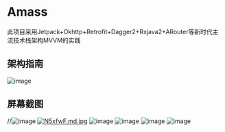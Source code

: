 # Amass
此项目采用Jetpack+Okhttp+Retrofit+Dagger2+Rxjava2+ARouter等新时代主流技术栈架构MVVM的实践

## 架构指南
![image](https://developer.android.google.cn/topic/libraries/architecture/images/final-architecture.png)

## 屏幕截图
//![image](https://github.com/puming/Amass/blob/master/screenshot/home.jpg)
[![N5xfwF.md.jpg](https://s1.ax1x.com/2020/06/30/N5xfwF.md.jpg)](https://imgchr.com/i/N5xfwF)
![image](http://i2.tiimg.com/645939/e61777ebe975dd17.jpg)
![image](https://github.com/puming/Amass/blob/master/screenshot/growup.jpg)
![image](https://github.com/puming/Amass/blob/master/screenshot/grade.jpg)
![image](https://github.com/puming/Amass/blob/master/screenshot/mine.jpg)



